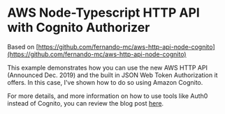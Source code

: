 # AWS Node-Typescript HTTP API with Cognito Authorizer

Based on [https://github.com/fernando-mc/aws-http-api-node-cognito](https://github.com/fernando-mc/aws-http-api-node-cognito)

This example demonstrates how you can use the new AWS HTTP API (Announced Dec. 2019) and the built in JSON Web Token Authorization it offers. In this case, I've shown how to do so using Amazon Cognito. 

For more details, and more information on how to use tools like Auth0 instead of Cognito, you can review the blog post [here](https://serverless.com/blog/serverless-auth-with-aws-http-apis).
